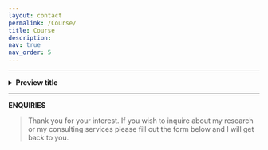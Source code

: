 ```yaml
---
layout: contact
permalink: /Course/
title: Course
description: 
nav: true
nav_order: 5
---
```


----

<details>
<summary><b>Preview title</b></summary>

_Markdown is valid, but add empty lines to separate from the HTML tags._

:telephone_receiver: +61 491 747 770

:email: alexandre.wadoux@yahoo.fr

</details>



----
**ENQUIRIES**

> Thank you for your interest. If you wish to inquire about my research or my consulting services please fill out the form below and I will get back to you.
